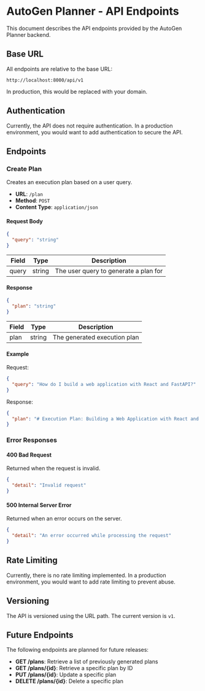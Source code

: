 # AutoGen Planner - API Endpoints

This document describes the API endpoints provided by the AutoGen Planner backend.

## Base URL

All endpoints are relative to the base URL:

```
http://localhost:8000/api/v1
```

In production, this would be replaced with your domain.

## Authentication

Currently, the API does not require authentication. In a production environment, you would want to add authentication to secure the API.

## Endpoints

### Create Plan

Creates an execution plan based on a user query.

- **URL**: `/plan`
- **Method**: `POST`
- **Content Type**: `application/json`

#### Request Body

```json
{
  "query": "string"
}
```

| Field | Type | Description |
|-------|------|-------------|
| query | string | The user query to generate a plan for |

#### Response

```json
{
  "plan": "string"
}
```

| Field | Type | Description |
|-------|------|-------------|
| plan | string | The generated execution plan |

#### Example

Request:

```json
{
  "query": "How do I build a web application with React and FastAPI?"
}
```

Response:

```json
{
  "plan": "# Execution Plan: Building a Web Application with React and FastAPI\n\n## Step 1: Set up the development environment\n- Install Node.js and npm for React\n- Install Python for FastAPI\n- Set up a code editor (VS Code recommended)\n\n## Step 2: Create the FastAPI backend\n- Create a virtual environment\n- Install FastAPI and Uvicorn\n- Create a basic API structure\n- Implement API endpoints\n\n## Step 3: Create the React frontend\n- Set up a new React project using Create React App\n- Install necessary dependencies\n- Create components and pages\n- Implement API integration\n\n## Step 4: Connect frontend and backend\n- Configure CORS in FastAPI\n- Set up proxy in React\n- Test the connection\n\n## Step 5: Deploy the application\n- Prepare the backend for deployment\n- Prepare the frontend for deployment\n- Deploy to a hosting service"
}
```

### Error Responses

#### 400 Bad Request

Returned when the request is invalid.

```json
{
  "detail": "Invalid request"
}
```

#### 500 Internal Server Error

Returned when an error occurs on the server.

```json
{
  "detail": "An error occurred while processing the request"
}
```

## Rate Limiting

Currently, there is no rate limiting implemented. In a production environment, you would want to add rate limiting to prevent abuse.

## Versioning

The API is versioned using the URL path. The current version is `v1`.

## Future Endpoints

The following endpoints are planned for future releases:

- **GET /plans**: Retrieve a list of previously generated plans
- **GET /plans/{id}**: Retrieve a specific plan by ID
- **PUT /plans/{id}**: Update a specific plan
- **DELETE /plans/{id}**: Delete a specific plan 
